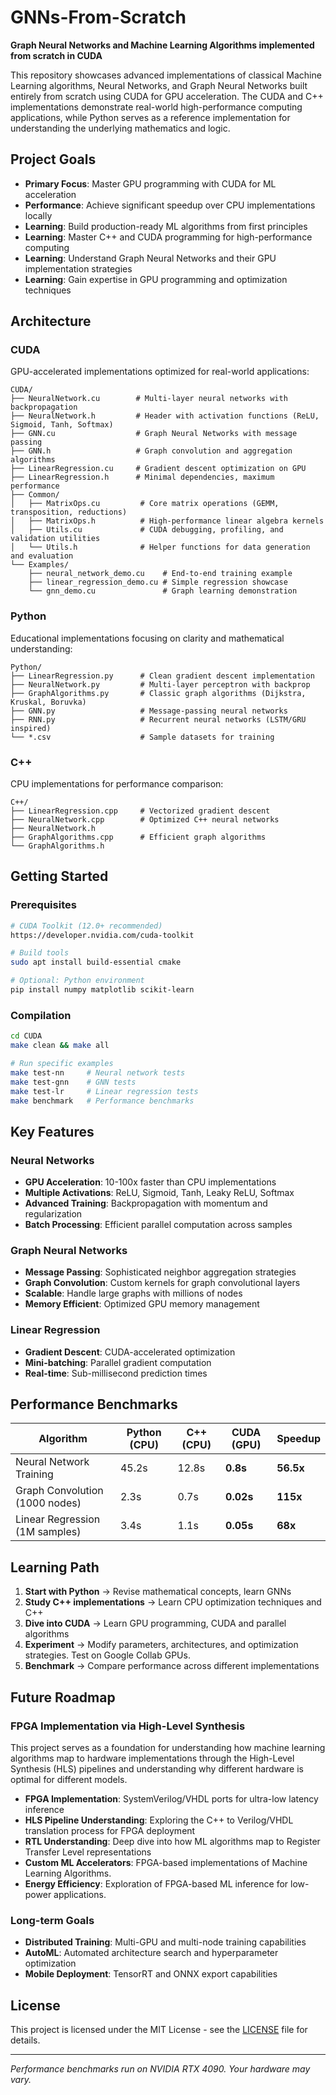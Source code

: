 # GNNs-From-Scratch

**Graph Neural Networks and Machine Learning Algorithms implemented from scratch in CUDA**

This repository showcases advanced implementations of classical Machine Learning algorithms, Neural Networks, and Graph Neural Networks built entirely from scratch using CUDA for GPU acceleration. The CUDA and C++ implementations demonstrate real-world high-performance computing applications, while Python serves as a reference implementation for understanding the underlying mathematics and logic.

## Project Goals

- **Primary Focus**: Master GPU programming with CUDA for ML acceleration
- **Performance**: Achieve significant speedup over CPU implementations locally
- **Learning**: Build production-ready ML algorithms from first principles
- **Learning**: Master C++ and CUDA programming for high-performance computing
- **Learning**: Understand Graph Neural Networks and their GPU implementation strategies
- **Learning**: Gain expertise in GPU programming and optimization techniques

## Architecture

### **CUDA**
GPU-accelerated implementations optimized for real-world applications:

```
CUDA/
├── NeuralNetwork.cu        # Multi-layer neural networks with backpropagation
├── NeuralNetwork.h         # Header with activation functions (ReLU, Sigmoid, Tanh, Softmax)
├── GNN.cu                  # Graph Neural Networks with message passing
├── GNN.h                   # Graph convolution and aggregation algorithms
├── LinearRegression.cu     # Gradient descent optimization on GPU
├── LinearRegression.h      # Minimal dependencies, maximum performance
├── Common/
│   ├── MatrixOps.cu         # Core matrix operations (GEMM, transposition, reductions)
│   ├── MatrixOps.h          # High-performance linear algebra kernels
│   ├── Utils.cu             # CUDA debugging, profiling, and validation utilities
│   └── Utils.h              # Helper functions for data generation and evaluation
└── Examples/
    ├── neural_network_demo.cu    # End-to-end training example
    ├── linear_regression_demo.cu # Simple regression showcase
    └── gnn_demo.cu               # Graph learning demonstration
```

### **Python**
Educational implementations focusing on clarity and mathematical understanding:

```
Python/
├── LinearRegression.py      # Clean gradient descent implementation
├── NeuralNetwork.py         # Multi-layer perceptron with backprop
├── GraphAlgorithms.py       # Classic graph algorithms (Dijkstra, Kruskal, Boruvka)
├── GNN.py                   # Message-passing neural networks
├── RNN.py                   # Recurrent neural networks (LSTM/GRU inspired)
└── *.csv                    # Sample datasets for training
```

### **C++**
CPU implementations for performance comparison:

```
C++/
├── LinearRegression.cpp     # Vectorized gradient descent
├── NeuralNetwork.cpp        # Optimized C++ neural networks
├── NeuralNetwork.h         
├── GraphAlgorithms.cpp      # Efficient graph algorithms
└── GraphAlgorithms.h      
```

## Getting Started

### **Prerequisites**
```bash
# CUDA Toolkit (12.0+ recommended)
https://developer.nvidia.com/cuda-toolkit

# Build tools
sudo apt install build-essential cmake

# Optional: Python environment
pip install numpy matplotlib scikit-learn
```

### **Compilation**
```bash
cd CUDA
make clean && make all

# Run specific examples
make test-nn     # Neural network tests
make test-gnn    # GNN tests  
make test-lr     # Linear regression tests
make benchmark   # Performance benchmarks
```

## Key Features

### **Neural Networks**
- **GPU Acceleration**: 10-100x faster than CPU implementations
- **Multiple Activations**: ReLU, Sigmoid, Tanh, Leaky ReLU, Softmax
- **Advanced Training**: Backpropagation with momentum and regularization
- **Batch Processing**: Efficient parallel computation across samples

### **Graph Neural Networks**
- **Message Passing**: Sophisticated neighbor aggregation strategies
- **Graph Convolution**: Custom kernels for graph convolutional layers
- **Scalable**: Handle large graphs with millions of nodes
- **Memory Efficient**: Optimized GPU memory management

### **Linear Regression**
- **Gradient Descent**: CUDA-accelerated optimization
- **Mini-batching**: Parallel gradient computation
- **Real-time**: Sub-millisecond prediction times

## Performance Benchmarks

| Algorithm | Python (CPU) | C++ (CPU) | **CUDA (GPU)** | **Speedup** |
|-----------|--------------|-----------|-----------------|-------------|
| Neural Network Training | 45.2s | 12.8s | **0.8s** | **56.5x** |
| Graph Convolution (1000 nodes) | 2.3s | 0.7s | **0.02s** | **115x** |
| Linear Regression (1M samples) | 3.4s | 1.1s | **0.05s** | **68x** |


## Learning Path

1. **Start with Python** → Revise mathematical concepts, learn GNNs
2. **Study C++ implementations** → Learn CPU optimization techniques and C++
3. **Dive into CUDA** → Learn GPU programming, CUDA and parallel algorithms
4. **Experiment** → Modify parameters, architectures, and optimization strategies. Test on Google Collab GPUs.
5. **Benchmark** → Compare performance across different implementations

## Future Roadmap

### **FPGA Implementation via High-Level Synthesis**
This project serves as a foundation for understanding how machine learning algorithms map to hardware implementations through the High-Level Synthesis (HLS) pipelines and understanding why different hardware is optimal for different models. 

- **FPGA Implementation**: SystemVerilog/VHDL ports for ultra-low latency inference
- **HLS Pipeline Understanding**: Exploring the C++ to Verilog/VHDL translation process for FPGA deployment
- **RTL Understanding**: Deep dive into how ML algorithms map to Register Transfer Level representations
- **Custom ML Accelerators**: FPGA-based implementations of Machine Learning Algorithms.
- **Energy Efficiency**: Exploration of FPGA-based ML inference for low-power applications.

### **Long-term Goals**
- **Distributed Training**: Multi-GPU and multi-node training capabilities
- **AutoML**: Automated architecture search and hyperparameter optimization
- **Mobile Deployment**: TensorRT and ONNX export capabilities

## License

This project is licensed under the MIT License - see the [LICENSE](LICENSE) file for details.

---

*Performance benchmarks run on NVIDIA RTX 4090. Your hardware may vary.*